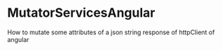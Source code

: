 # MutatorServicesAngular
How to mutate some attributes of a json string response of httpClient of angular
